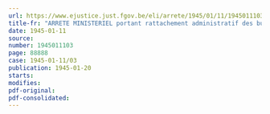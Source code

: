 ```yaml
---
url: https://www.ejustice.just.fgov.be/eli/arrete/1945/01/11/1945011103/justel
title-fr: "ARRETE MINISTERIEL portant rattachement administratif des bureaux de répartition au Comité des Priorités"
date: 1945-01-11
source:
number: 1945011103
page: 88888
case: 1945-01-11/03
publication: 1945-01-20
starts:
modifies:
pdf-original:
pdf-consolidated:
---
```


